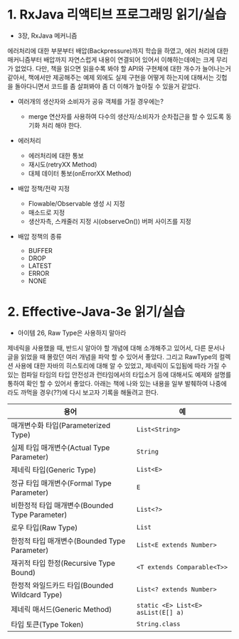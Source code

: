 # 1. RxJava 리액티브 프로그래밍 읽기/실습
- 3장, RxJava 메커니즘

에러처리에 대한 부분부터 배압(Backpressure)까지 학습을 하였고, 에러 처리에 대한 매커니즘부터 배압까지 자연스럽게 내용이 연결되어 있어서 이해하는데에는 크게 무리가 없었다. 다만, 책을 읽으면 읽을수록 봐야 할 API와 구현체에 대한 개수가 늘어나는거 같아서, 책에서만 제공해주는 예제 외에도 실제 구현을 어떻게 하는지에 대해서는 깃헙을 돌아다니면서 코드를 좀 살펴봐야 좀 더 이해가 높아질 수 있을거 같았다. 

- 여러개의 생산자와 소비자가 공유 객체를 가질 경우에는?
  - merge 연산자를 사용하여 다수의 생산자/소비자가 순차접근을 할 수 있도록 동기화 처리 해야 한다.

- 에러처리
  - 에러처리에 대한 통보
  - 재시도(retryXX Method)
  - 대체 데이터 통보(onErrorXX Method)

- 배압 정책/전략 지정
  - Flowable/Observable 생성 시 지정
  - 매소드로 지정
  - 생산자측, 스캐줄러 지정 시(observeOn()) 버퍼 사이즈를 지정

- 배압 정책의 종류
  - BUFFER
  - DROP
  - LATEST
  - ERROR
  - NONE

# 2. Effective-Java-3e 읽기/실습
- 아이템 26, Raw Type은 사용하지 말아라

제네릭을 사용했을 때, 반드시 알아야 할 개념에 대해 소개해주고 있어서, 다른 문서나 글을 읽었을 때 몰랐던 여러 개념을 파악 할 수 있어서 좋았다. 그리고 RawType의 컬렉션 사용에 대한 자바의 히스토리에 대해 알 수 있었고, 제네릭이 도입됨에 따라 가질 수 있는 컴파일 타임의 타입 안전성과 런타임에서의 타입소거 등에 대해서도 예제와 설명를 통하여 확인 할 수 있어서 좋았다. 아래는 책에 나와 있는 내용을 일부 발췌하여 나중에라도 까먹을 경우(??)에 다시 보고자 기록을 해둘려고 한다.

| 용어  | 예  |
|---|---|
| 매개변수화 타입(Parameterized Type)  | `List<String>`  |
| 실제 타입 매개변수(Actual Type Parameter)  | `String`  |
|  제네릭 타입(Generic Type) | `List<E>`  |
| 정규 타입 매개변수(Formal Type Parameter)  | `E`  |
| 비한정적 타입 매개변수(Bounded Type Parameter)  |  `List<?>` |
| 로우 타입(Raw Type)  | `List`  |
| 한정적 타입 매개변수(Bounded Type Parameter)  | `List<E extends Number>`  |
| 재귀적 타입 한정(Recursive Type Bound)  | `<T extends Comparable<T>>`  |
| 한정적 와일드카드 타입(Bounded Wildcard Type)  | `List<? extends Number>`  |
| 제네릭 매서드(Generic Method) | `static <E> List<E> asList(E[] a)`  |
| 타입 토큰(Type Token) | `String.class`  |